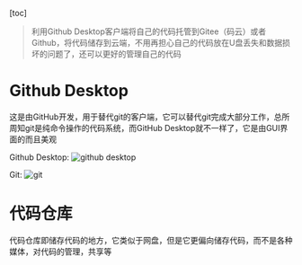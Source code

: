 [toc]

> 利用Github Desktop客户端将自己的代码托管到Gitee（码云）或者Github，将代码储存到云端，不用再担心自己的代码放在U盘丢失和数据损坏的问题了，还可以更好的管理自己的代码
# Github Desktop
这是由GitHub开发，用于替代git的客户端，它可以替代git完成大部分工作，总所周知git是纯命令操作的代码系统，而GitHub Desktop就不一样了，它是由GUI界面的而且美观

Github Desktop:
![github desktop](https://desktop.github.com/images/github-desktop-screenshot-windows.png)

Git:
![git](https://support.huaweicloud.com/qs-codehub/zh-cn_image_0242788747.png)

# 代码仓库
代码仓库即储存代码的地方，它类似于网盘，但是它更偏向储存代码，而不是各种媒体，对代码的管理，共享等

